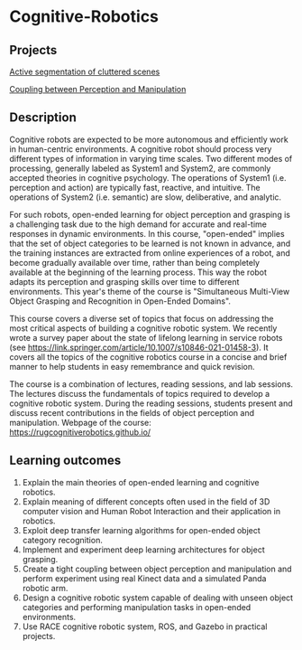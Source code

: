 # Cognitive-Robotics

## Projects

[Active segmentation of cluttered scenes](https://github.com/PericoLedesma/Cognitive-Robotics/blob/main/Active%20segmentation%20of%20cluttered%20scenes.pdf)
 
[Coupling between Perception and Manipulation](https://github.com/PericoLedesma/Cognitive-Robotics/blob/main/Coupling%20between%20Perception%20and%20Manipulation.pdf)

## Description
Cognitive robots are expected to be more autonomous and efficiently work in human-centric environments. A cognitive robot should process very different types of information in varying time scales. Two different modes of processing, generally labeled as System1 and System2, are commonly accepted theories in cognitive psychology. The operations of System1 (i.e. perception and action) are typically fast, reactive, and intuitive. The operations of System2 (i.e. semantic) are slow, deliberative, and analytic. 

For such robots, open-ended learning for object perception and grasping is a challenging task due to the high demand for accurate and real-time responses in dynamic environments. In this course, "open-ended" implies that the set of object categories to be learned is not known in advance, and the training instances are extracted from online experiences of a robot, and become gradually available over time, rather than being completely available at the beginning of the learning process. This way the robot adapts its perception and grasping skills over time to different environments. This year's theme of the course is "Simultaneous Multi-View Object Grasping and Recognition in Open-Ended Domains". 

This course covers a diverse set of topics that focus on addressing the most critical aspects of building a cognitive robotic system. We recently wrote a survey paper about the state of lifelong learning in service robots (see https://link.springer.com/article/10.1007/s10846-021-01458-3). It covers all the topics of the cognitive robotics course in a concise and brief manner to help students in easy remembrance and quick revision. 

The course is a combination of lectures, reading sessions, and lab sessions. The lectures discuss the fundamentals of topics required to develop a cognitive robotic system. During the reading sessions, students present and discuss recent contributions in the fields of object perception and manipulation. Webpage of the course: https://rugcognitiverobotics.github.io/


## Learning outcomes

1. Explain the main theories of open-ended learning and cognitive robotics. 
2. Explain meaning of different concepts often used in the field of 3D computer vision and Human Robot Interaction and their application in robotics. 
3. Exploit deep transfer learning algorithms for open-ended object category recognition. 
4. Implement and experiment deep learning architectures for object grasping. 
5. Create a tight coupling between object perception and manipulation and perform experiment using real Kinect data and a simulated Panda robotic arm. 
6. Design a cognitive robotic system capable of dealing with unseen object categories and performing manipulation tasks in open-ended environments. 
7. Use RACE cognitive robotic system, ROS, and Gazebo in practical projects. 
